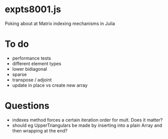 # expts8001.js
Poking about at Matrix indexing mechanisms in Julia

# To do
- performance tests
- different element types
- lower bidiagonal
- sparse
- transpose / adjoint
- update in place vs create new array

# Questions
- indexes method forces a certain iteration order for mult. Does it matter?
- should eg UpperTriangulars be made by inserting into a plain Array and then wrapping at the end?
